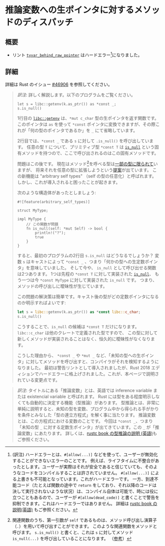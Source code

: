<!--
# Method dispatch for raw pointers to inference variables
-->

# 推論変数への生ポインタに対するメソッドのディスパッチ

<!--
## Summary
-->

## 概要

<!--
- The [`tyvar_behind_raw_pointer`][#46906] lint is now a hard error.
-->

- リント [`tyvar_behind_raw_pointer`][#46906] はハードエラー[^1]になりました。

[#46906]: https://github.com/rust-lang/rust/issues/46906

[^1]: (訳注) ハードエラーとは、`#[allow(...)]` などを使って、ユーザーが無効化することができないエラーのことです。
  例えば、ライフタイムに不整合があったとします。ユーザーが実際はそれが安全であると信じていても、そのようなコードをコンパイルすることは許されていません。 `#[allow(...)]` による上書きも不可能となっています。これがハードエラーです。
  一方、到達不能コード（たとえば関数の途中で `return` をしており、それ以降のコードは決して実行されないような状況）は、コンパイル自体は可能で、時には役に立つこともあるので、ユーザーが `#[allow(dead_code)]` と書くことで警告を抑制できます。これはハードエラーではありません。
  詳細は [rustc book の説明(英語)](https://rustc-dev-guide.rust-lang.org/diagnostics.html#lints-versus-fixed-diagnostics) もご参照ください。

<!--
## Details
-->

## 詳細

<!--
See Rust issue [#46906] for details.
-->

詳細は Rust のイシュー [#46906] を参照してください。

> *訳注*:
> 詳しく解説します。以下のプログラムをご覧ください。
>
> ```rust,ignore
> let s = libc::getenv(k.as_ptr()) as *const _;
> s.is_null()
> ```
>
> 1行目の [`libc::getenv`] は、`*mut c_char` 型の生ポインタを返す関数です。
> このポインタは `as` を使って `*const` ポインタに変換できますが、その際これが「何の型のポインタであるか」を `_` にて省略しています。
>
> 2行目では、`*const _` である `s` に対して `.is_null()` を呼び出しています。
> 任意の型 `T` について、プリミティブ型 `*const T` は [`is_null`] という固有メソッドを持つので、ここで呼び出されるのはこの固有メソッドです。
>
> 問題はこの後です。
> 現在はメソッド[^2]を呼べる型は[一部の型に限られて][methods]いますが、
> 将来それを任意の型に拡張しようという[提案][arbitrary_self_types-tracking]が出ています。
> この新機能は "arbitrary self types" （self の型の任意化）と呼ばれます。
> しかし、これが導入されると困ったことが起きます。
> 
> 次のような構造体があったとしましょう:
> ```rust,ignore
> #![feature(arbitrary_self_types)]
> 
> struct MyType;
> 
> impl MyType {
>     // この関数が問題
>     fn is_null(self: *mut Self) -> bool {
>         println!("?");
>         true
>     }
> }
> ```
>
> すると、最初のプログラムの2行目 `s.is_null` はどうなるでしょうか？
> 変数 `s` はキャストによって `*const _` 、つまり「何かの型への生定数ポインタ」を意味していました。
> そして今や、 `is_null` として呼び出せる関数は2つあります。
> 1つは先程の `*const T` に対して実装された [`is_null`]、
> もう一つは今 `*const MyType` に対して実装された `is_null` です。
> つまり、メソッドの呼び出しに曖昧性が生じています。
>
> この問題の解決策は簡単です。キャスト後の型がどの定数ポインタになるのか明示すればよいです:
>
> ```rust
> let s = libc::getenv(k.as_ptr()) as *const libc::c_char;
> s.is_null()
> ```
>
> こうすることで、`is_null` の候補は `*const T` だけになります。
> `libc::c_char` は他のクレートで定義された型ですので、
> この型に対して新しくメソッドが実装されることはなく、恒久的に曖昧性がなくなります。
>
> こうした理由から、 `*const _` や `*mut _` など、「未知の型への生ポインタ」に対してメソッドを呼び出すと、コンパイラがそれを検知するようになりました。
> 最初は警告リントとして導入されましたが、Rust 2018 エディションでハードエラーに格上げされました。これが、本ページで説明されている変更点です。

[^2]: 関連関数のうち、第一引数が `self` であるものは、メソッド呼び出し演算子（`.`）を用いて呼び出すことができます。
このような関連関数をメソッドと呼びます。
`s.is_null()` と書くと、これは `s` に対してメソッド `is_null(...)` を呼び出していることになります。
（[参考](https://doc.rust-lang.org/reference/items/associated-items.html#methods)）

[`libc::getenv`]: https://docs.rs/libc/0.2.107/i686-pc-windows-msvc/libc/fn.getenv.html
[`is_null`]: https://doc.rust-lang.org/std/primitive.pointer.html#method.is_null-1
[methods]: https://doc.rust-lang.org/reference/items/associated-items.html#methods
[arbitrary_self_types-tracking]: https://github.com/rust-lang/rust/issues/44874

> *訳注*:
> タイトルにある「推論変数」とは、英語では inference variable または existencial variable と呼ばれます。
> Rust には型をある程度明示しなくても自動的に決定する機能（型推論）があります。
> 型推論とは、非常に単純に説明すると、未知の型を変数、プログラム中から得られる手がかりを条件とみなした「型の連立方程式」を解く事に当たります。
> 推論変数とは、この方程式における変数のことです。
> 今回は `*const _`、つまり「未知の型 `_` に対する定数生ポインタ」が出てきています。この `_` が「推論変数」にあたります。
> 詳しくは、[rustc book の型推論の説明 (英語)](https://rustc-dev-guide.rust-lang.org/type-inference.html#a-note-on-terminology)もご参照ください。
